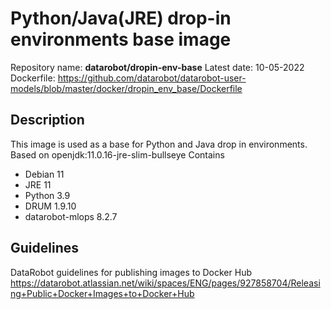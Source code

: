 # Python/Java(JRE) drop-in environments base image
Repository name: **datarobot/dropin-env-base**
Latest date: 10-05-2022
Dockerfile: https://github.com/datarobot/datarobot-user-models/blob/master/docker/dropin_env_base/Dockerfile

## Description
This image is used as a base for Python and Java drop in environments.
Based on openjdk:11.0.16-jre-slim-bullseye
Contains
* Debian 11
* JRE 11
* Python 3.9
* DRUM 1.9.10
* datarobot-mlops 8.2.7

## Guidelines
DataRobot guidelines for publishing images to Docker Hub
https://datarobot.atlassian.net/wiki/spaces/ENG/pages/927858704/Releasing+Public+Docker+Images+to+Docker+Hub
